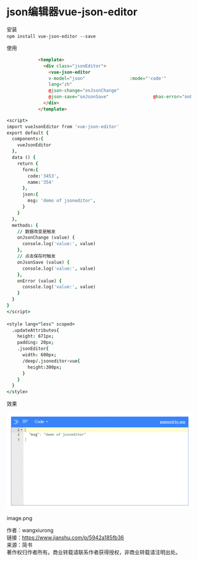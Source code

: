 # json编辑器vue-json-editor



安装  
`npm install vue-json-editor --save`  


使用

```html
            <template>
              <div class="jsonEditor">
                <vue-json-editor
                v-model="json"                 :mode="'code'"
                lang="zh"
                @json-change="onJsonChange"
                @json-save="onJsonSave"                 @has-error="onError"></vue-json-editor>
              </div>
            </template>
```

```j
<script>
import vueJsonEditor from 'vue-json-editor'
export default {
  components:{
    vueJsonEditor
  },
  data () {
    return {
      form:{
        code:'3453',
        name:'354'
      },
      json:{
        msg: 'demo of jsoneditor',
      }
    }
  },
  methods: {
    // 数据改变是触发
    onJsonChange (value) {
      console.log('value:', value)
    },
    // 点击保存时触发
    onJsonSave (value) {
      console.log('value:', value)
    },
    onError (value) {
      console.log('value:', value)
    }
  }
}
</script>

<style lang="less" scoped>
  .updateAttributes{
    height: 671px;
    padding: 20px;
    .jsonEditor{
      width: 600px;
      /deep/.jsoneditor-vue{
        height:300px;
      }
    }
  }
</style>
```

效果

![](./json/18977420-ab9f8c7edd5e7c95.webp)

image.png

作者：wangxiurong  
链接：https://www.jianshu.com/p/5942a185fb36  
来源：简书  
著作权归作者所有。商业转载请联系作者获得授权，非商业转载请注明出处。
